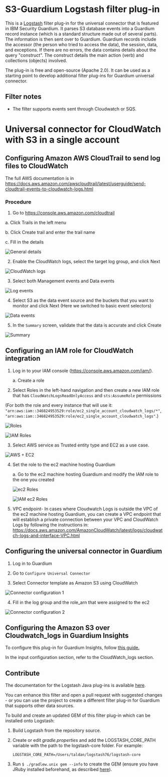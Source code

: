 # S3-Guardium Logstash filter plug-in

This is a [Logstash](https://github.com/elastic/logstash) filter plug-in for the universal connector that is featured in IBM Security Guardium. It parses S3 database events into a Guardium record instance (which is a standard structure made out of several parts). The information is then sent over to Guardium. Guardium records include the accessor (the person who tried to access the data), the session, data, and exceptions. If there are no errors, the data contains details about the query "construct". The construct details the main action (verb) and collections (objects) involved. 

The plug-in is free and open-source (Apache 2.0). It can be used as a starting point to develop additional filter plug-ins for Guardium universal connector.

## Filter notes
* The filter supports events sent through Cloudwatch or SQS.

# Universal connector for CloudWatch with S3 in a single account

## Configuring Amazon AWS CloudTrail to send log files to CloudWatch

The full AWS documentation is in
https://docs.aws.amazon.com/awscloudtrail/latest/userguide/send-cloudtrail-events-to-cloudwatch-logs.html

### Procedure

1. Go to https://console.aws.amazon.com/cloudtrail

a.	Click Trails in the left menu

b.	Click Create trail and enter the trail name

c.	Fill in the details

![General details]()

2. Enable the CloudWatch logs, select the target log group, and click Next

![CloudWatch logs]()

3. Select both Management events and Data events

![Log events]()

4. Select S3 as the data event source and the buckets that you want to monitor and click Next (Here we switched to basic event selectors)

![Data events]()



5. In the `Summary` screen, validate that the data is accurate and click Create

 ![Summary]()

## Configuring an IAM role for CloudWatch integration

1. Log in to your IAM console (https://console.aws.amazon.com/iam/).

   a. Create a role

2. Select Roles in the left-hand navigation and then create a new IAM role that has `CloudWatchLogsReadOnlyAccess` and `sts:AssumeRole` permissions

(For both the role and every instance that will use it: ``"arn:aws:iam::346824953529:role/ec2_single_account_cloudwatch_logs/*"``, ``"arn:aws:iam::346824953529:role/ec2_single_account_cloudwatch_logs"``.)

 ![Roles]()

  ![IAM Roles]()

3. Select AWS service as Trusted entity type and EC2 as a use case.

 ![AWS + EC2]()



4. Set the role to the ec2 machine hosting Guardium

   a. Go to the ec2 machine hosting Guardium and modify the IAM role to the one you created

   ![ec2 Roles]()

    ![IAM ec2 Roles]()

5. VPC endpoint- In cases where Cloudwatch Logs is outside the VPC of the ec2 machine hosting Guardium, you can create a VPC endpoint that will establish a private connection between your VPC and CloudWatch Logs by following the instructions in:
https://docs.aws.amazon.com/AmazonCloudWatch/latest/logs/cloudwatch-logs-and-interface-VPC.html

## Configuring the universal connector in Guardium

1. Log in to Guardium

2. Go to `Configure Universal Connector`

3. Select Connector template as Amazon S3 using CloudWatch

 ![Connector configuration 1]()

4. Fill in the log group and the role_arn that were assigned to the ec2

 ![Connector configuration 2]()
## Configuring the Amazon S3 over Cloudwatch_logs in Guardium Insights

To configure this plug-in for Guardium Insights, follow [this guide.](https://github.com/IBM/universal-connectors/blob/main/docs/UC_Configuration_GI.md)

In the input configuration section, refer to the CloudWatch_logs section.

## Contribute

The documentation for the Logstash Java plug-ins is available [here](https://www.elastic.co/guide/en/logstash/current/contributing-java-plugin.html).

You can enhance this filter and open a pull request with suggested changes - or you can use the project to create a different filter plug-in for Guardium that supports other data sources.

To build and create an updated GEM of this filter plug-in which can be installed onto Logstash: 
1. Build Logstash from the repository source.
2. Create or edit _gradle.properties_ and add the LOGSTASH_CORE_PATH variable with the path to the logstash-core folder. For example: 
    
    ```LOGSTASH_CORE_PATH=/Users/taldan/logstash76/logstash-core```

3. Run ```$ ./gradlew.unix gem --info``` to create the GEM (ensure you have JRuby installed beforehand, as described [here](https://www.ibm.com/docs/en/guardium/11.3?topic=connector-developing-plug-ins)).
